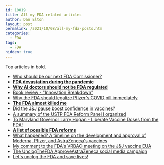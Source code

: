 ```yaml
---
id: 10019
title: All my FDA related articles
author: Dan Elton
layout: post
permalink: /2021/10/08/all-my-fda-posts.htm
categories:
  - FDA
tags:
  - FDA
hidden: true
---
```


Top articles in bold. 

-   [Who should be our next FDA Comissioner?](https://moreisdifferent.blog/p/who-should-be-our-next-fda-commissioner)
-   **[FDA devastation during the pandemic](https://moreisdifferent.blog/p/fda-devastation-during-the-pandemic "Fda Pandemic")**
-   **[Why AI doctors should not be FDA regulated](https://moreisdifferent.substack.com/p/why-ai-doctors-should-not-be-fda "Why Not Fda Ai")**
-   [Book review - "Innovation Breakdown"](https://moreisdifferent.substack.com/p/book-review-innovation-breakdown "Innovation Breakdown")
-   [Why the FDA should legalize Pfizer's COVID pill immediately](https://moreisdifferent.substack.com/p/the-fda-has-blood-on-their-hands?r=60fy&utm_campaign=post&utm_medium=web&utm_source=twitter "Paxlovid Remains Illegal 3")
-   **[The FDA almost killed me](https://moreisdifferent.substack.com/p/the-fda-almost-killed-me "Substack")**
-   [Did the J&J pause boost confidence in vaccines?](https://moreisdifferent.substack.com/p/did-the-j-and-j-pause-boost-confidence "Substack")
-   [A summary of the USTP FDA Reform Panel I organized](https://moreisdifferent.substack.com/p/a-summary-of-the-ustp-fda-reform "Substack")
-   [To Maryland Governor Larry Hogan - Liberate Vaccine Doses from the FDA!](https://www.moreisdifferent.com/2021/03/31/petition-to-gov-hogan-to-liberate-astrazeneca-from-fda.html "To Maryland Governor Larry Hogan - Liberate Vaccine Doses from the FDA!")
-   **[A list of possible FDA reforms](https://moreisdifferent.substack.com/p/a-laundry-list-of-possible-fda-reforms "Substack")**
-   [What happened? A timeline on the development and approval of Moderna, Pfizer, and AstraZeneca's vaccines](https://moreisdifferent.substack.com/p/what-happened-a-timeline-on-the-development "Substack")
-   [My comment to the FDA's VRBAC meeting on the J&J vaccine EUA](https://moreisdifferent.substack.com/p/my-comment-to-the-fdas-vaccines-and "Substack")
-   [The UnclogTheFDA ApproveAstraZeneca social media campaign](https://moreisdifferent.substack.com/p/the-unclogthefda-social-media-campaign "Substack")
-   [Let's unclog the FDA and save lives!](https://moreisdifferent.substack.com/p/lets-unclog-the-fda-and-save-lives "Substack")